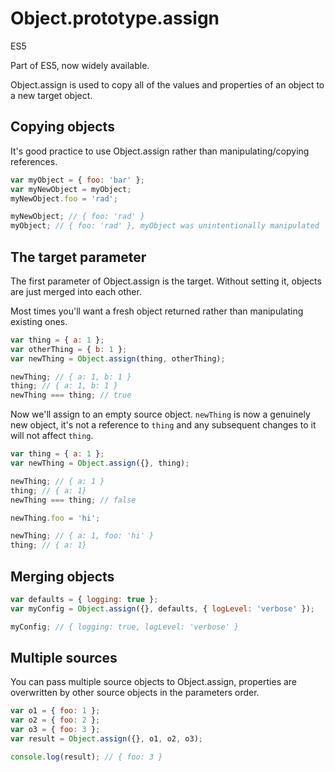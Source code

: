 # Object.prototype.assign

<div class="spec es5">ES5</div>


Part of ES5, now widely available.

Object.assign is used to copy all of the values and properties of an object to a new target object.

## Copying objects

It's good practice to use Object.assign rather than manipulating/copying references.

```javascript
var myObject = { foo: 'bar' };
var myNewObject = myObject;
myNewObject.foo = 'rad';

myNewObject; // { foo: 'rad' }
myObject; // { foo: 'rad' }, myObject was unintentionally manipulated
```

## The target parameter
The first parameter of Object.assign is the target. Without setting it, objects are just merged into each other.

Most times you'll want a fresh object returned rather than manipulating existing ones.

```javascript
var thing = { a: 1 };
var otherThing = { b: 1 };
var newThing = Object.assign(thing, otherThing);

newThing; // { a: 1, b: 1 }
thing; // { a: 1, b: 1 }
newThing === thing; // true
```

Now we'll assign to an empty source object. `newThing` is now a genuinely new object, it's not a reference to `thing` and any subsequent changes to it will not affect `thing`.
```javascript
var thing = { a: 1 };
var newThing = Object.assign({}, thing);

newThing; // { a: 1 }
thing; // { a: 1}
newThing === thing; // false

newThing.foo = 'hi';

newThing; // { a: 1, foo: 'hi' }
thing; // { a: 1}
```

## Merging objects
```javascript
var defaults = { logging: true };
var myConfig = Object.assign({}, defaults, { logLevel: 'verbose' });

myConfig; // { logging: true, logLevel: 'verbose' }
```

## Multiple sources

You can pass multiple source objects to Object.assign, properties are overwritten by other source objects in the parameters order.

```javascript
var o1 = { foo: 1 };
var o2 = { foo: 2 };
var o3 = { foo: 3 };
var result = Object.assign({}, o1, o2, o3);

console.log(result); // { foo: 3 }
```
